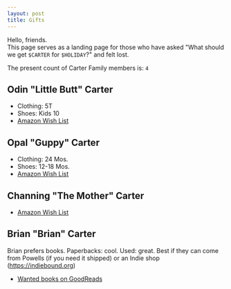 ```yaml
---
layout: post
title: Gifts
---
```

Hello, friends.  
This page serves as a landing page for those who have asked "What should we get `$CARTER` for `$HOLIDAY`?" and felt lost.  
  
The present count of Carter Family members is: `4`

## Odin "Little Butt" Carter
* Clothing: 5T
* Shoes: Kids 10
* [Amazon Wish List](https://www.amazon.com/gp/registry/wishlist/22AKZ8WZW0CBO)

## Opal "Guppy" Carter
* Clothing: 24 Mos.
* Shoes: 12-18 Mos.
* [Amazon Wish List](https://www.amazon.com/gp/registry/wishlist/2LT2PRS685OH4)

## Channing "The Mother" Carter
* [Amazon Wish List](https://www.amazon.com/gp/registry/wishlist/29HJ5MSPMB18B)

## Brian "Brian" Carter
Brian prefers books. Paperbacks: cool. Used: great. Best if they can come from Powells (if you need it shipped) or an Indie shop (https://indiebound.org)
* [Wanted books on GoodReads](https://www.goodreads.com/review/list/8456202-brian?shelf=want-to-buy)
